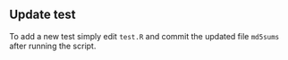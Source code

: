 ## Update test

To add a new test simply edit `test.R` and commit the updated file
`md5sums` after running the script.
